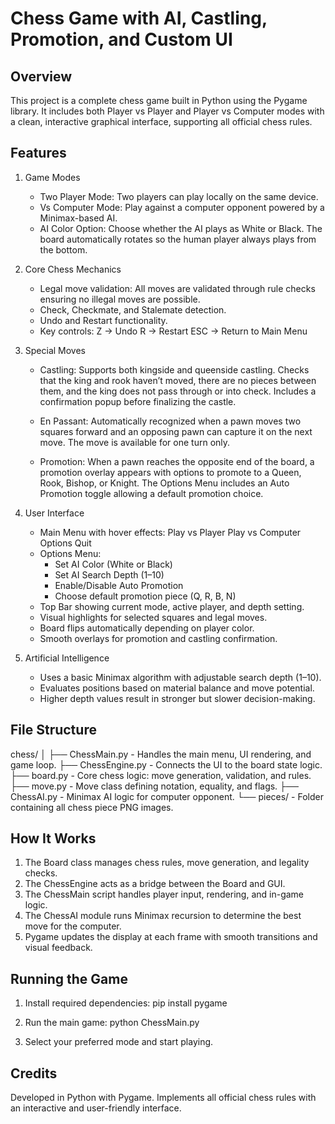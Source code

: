 Chess Game with AI, Castling, Promotion, and Custom UI
======================================================

Overview
--------
This project is a complete chess game built in Python using the Pygame library. 
It includes both Player vs Player and Player vs Computer modes with a clean, 
interactive graphical interface, supporting all official chess rules.

Features
--------
1. Game Modes
   - Two Player Mode: Two players can play locally on the same device.
   - Vs Computer Mode: Play against a computer opponent powered by a Minimax-based AI.
   - AI Color Option: Choose whether the AI plays as White or Black. The board automatically 
     rotates so the human player always plays from the bottom.

2. Core Chess Mechanics
   - Legal move validation: All moves are validated through rule checks ensuring 
     no illegal moves are possible.
   - Check, Checkmate, and Stalemate detection.
   - Undo and Restart functionality.
   - Key controls: 
       Z → Undo
       R → Restart
       ESC → Return to Main Menu

3. Special Moves
   - Castling:
     Supports both kingside and queenside castling.
     Checks that the king and rook haven’t moved, there are no pieces between them,
     and the king does not pass through or into check.
     Includes a confirmation popup before finalizing the castle.
   
   - En Passant:
     Automatically recognized when a pawn moves two squares forward and an opposing pawn 
     can capture it on the next move.
     The move is available for one turn only.

   - Promotion:
     When a pawn reaches the opposite end of the board, a promotion overlay appears with 
     options to promote to a Queen, Rook, Bishop, or Knight.
     The Options Menu includes an Auto Promotion toggle allowing a default promotion choice.

4. User Interface
   - Main Menu with hover effects:
       Play vs Player
       Play vs Computer
       Options
       Quit
   - Options Menu:
       - Set AI Color (White or Black)
       - Set AI Search Depth (1–10)
       - Enable/Disable Auto Promotion
       - Choose default promotion piece (Q, R, B, N)
   - Top Bar showing current mode, active player, and depth setting.
   - Visual highlights for selected squares and legal moves.
   - Board flips automatically depending on player color.
   - Smooth overlays for promotion and castling confirmation.

5. Artificial Intelligence
   - Uses a basic Minimax algorithm with adjustable search depth (1–10).
   - Evaluates positions based on material balance and move potential.
   - Higher depth values result in stronger but slower decision-making.

File Structure
--------------
chess/
│
├── ChessMain.py       - Handles the main menu, UI rendering, and game loop.
├── ChessEngine.py     - Connects the UI to the board state logic.
├── board.py           - Core chess logic: move generation, validation, and rules.
├── move.py            - Move class defining notation, equality, and flags.
├── ChessAI.py         - Minimax AI logic for computer opponent.
└── pieces/            - Folder containing all chess piece PNG images.

How It Works
------------
1. The Board class manages chess rules, move generation, and legality checks.
2. The ChessEngine acts as a bridge between the Board and GUI.
3. The ChessMain script handles player input, rendering, and in-game logic.
4. The ChessAI module runs Minimax recursion to determine the best move for the computer.
5. Pygame updates the display at each frame with smooth transitions and visual feedback.

Running the Game
----------------
1. Install required dependencies:
   pip install pygame

2. Run the main game:
   python ChessMain.py

3. Select your preferred mode and start playing.

Credits
-------
Developed in Python with Pygame.
Implements all official chess rules with an interactive and user-friendly interface.

